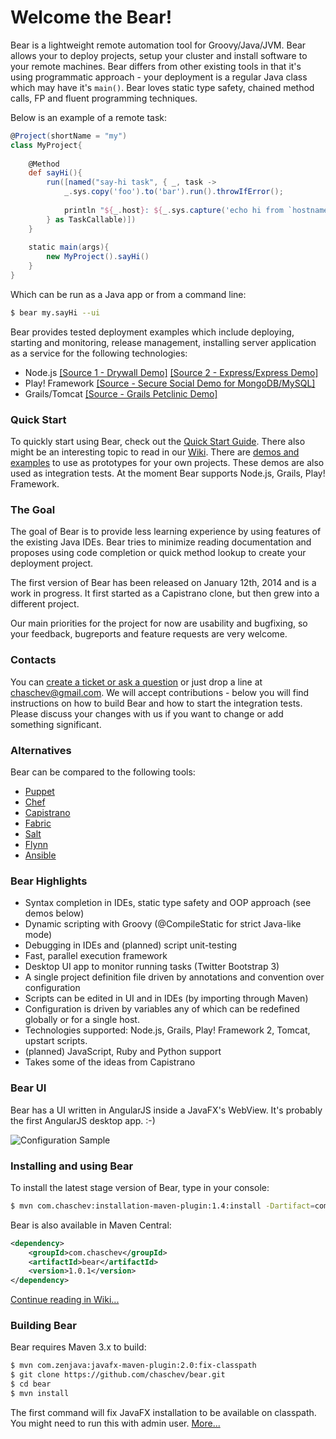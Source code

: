 # Welcome the Bear!

Bear is a lightweight remote automation tool for Groovy/Java/JVM. Bear allows your to deploy projects, setup your cluster and install software to your remote machines. Bear differs from other existing tools in that it's using programmatic approach - your deployment is a regular Java class which may have it's `main()`. Bear loves static type safety, chained method calls, FP and fluent programming techniques. 

Below is an example of a remote task:

```groovy
@Project(shortName = "my")
class MyProject{
    
    @Method
    def sayHi(){
        run([named("say-hi task", { _, task ->
            _.sys.copy('foo').to('bar').run().throwIfError();
            
            println "${_.host}: ${_.sys.capture('echo hi from `hostname`')}!";
        } as TaskCallable)])
    }
    
    static main(args){
        new MyProject().sayHi()
    }
}
```
Which can be run as a Java app or from a command line:
```sh
$ bear my.sayHi --ui
```

Bear provides tested deployment examples which include deploying, starting and monitoring, release management, installing server application as a service for the following technologies:

* Node.js [[Source 1 - Drywall Demo]](https://github.com/chaschev/bear/blob/master/src/test/groovy/examples/nodejs/DrywallDemoProject.groovy) [[Source 2 - Express/Express Demo]](https://github.com/chaschev/bear/blob/master/src/test/groovy/examples/nodejs/NodeExpressMongooseDemoProject.groovy)
* Play! Framework [[Source - Secure Social Demo for MongoDB/MySQL]](https://github.com/chaschev/bear/blob/master/src/test/groovy/examples/java/SecureSocialDemoProject.groovy)
* Grails/Tomcat [[Source - Grails Petclinic Demo]](https://github.com/chaschev/bear/blob/master/src/test/groovy/examples/java/GrailsTomcatDemoProject.groovy)

### Quick Start

To quickly start using Bear, check out the [Quick Start Guide](https://github.com/chaschev/bear/wiki/1.1.1.-Demo.-List-a-remote-dir). There also might be an interesting topic to read in our [Wiki](https://github.com/chaschev/bear/wiki). There are [demos and examples](https://github.com/chaschev/bear/wiki/1.1.3.-Node.js%2C-Grails%2C-Tomcat%2C-Play-and-other-demos) to use as prototypes for your own projects. These demos are also used as integration tests. At the moment Bear supports Node.js, Grails, Play! Framework.

### The Goal

The goal of Bear is to provide less learning experience by using features of the existing Java IDEs. Bear tries to minimize reading documentation and proposes using code completion or quick method lookup to create your deployment project.

The first version of Bear has been released on January 12th, 2014 and is a work in progress. It first started as a Capistrano clone, but then grew into a different project.

Our main priorities for the project for now are usability and bugfixing, so your feedback, bugreports and feature requests are very welcome. 

### Contacts

You can [create a ticket or ask a question](https://github.com/chaschev/bear/issues) or just drop a line at chaschev@gmail.com. We will accept contributions - below you will find instructions on how to build Bear and how to start the integration tests. Please discuss your changes with us if you want to change or add something significant.

### Alternatives

Bear can be compared to the following tools:

* [Puppet](http://puppetlabs.com/)
* [Chef](http://www.getchef.com/chef/)
* [Capistrano](http://capistranorb.com/)
* [Fabric](http://docs.fabfile.org/en/1.8/)
* [Salt](http://www.saltstack.com/)
* [Flynn](https://flynn.io/)
* [Ansible](http://www.ansibleworks.com/)

### Bear Highlights

* Syntax completion in IDEs, static type safety and OOP approach (see demos below)
* Dynamic scripting with Groovy (@CompileStatic for strict Java-like mode)
* Debugging in IDEs and (planned) script unit-testing
* Fast, parallel execution framework
* Desktop UI app to monitor running tasks (Twitter Bootstrap 3)
* A single project definition file driven by annotations and convention over configuration
* Scripts can be edited in UI and in IDEs (by importing through Maven)
* Configuration is driven by variables any of which can be redefined globally or for a single host.
* Technologies supported: Node.js, Grails, Play! Framework 2, Tomcat, upstart scripts.
* (planned) JavaScript, Ruby and Python support
* Takes some of the ideas from Capistrano

### Bear UI

Bear has a UI written in AngularJS inside a JavaFX's WebView. It's probably the first AngularJS desktop app. :-)

![Configuration Sample][uiLs]

[uiLs]: https://raw.github.com/chaschev/bear/master/doc/img/bear-ui-ls.png

### Installing and using Bear

To install the latest stage version of Bear, type in your console:

```sh
$ mvn com.chaschev:installation-maven-plugin:1.4:install -Dartifact=com.chaschev:bear
```
    
Bear is also available in Maven Central:
```xml
<dependency>
    <groupId>com.chaschev</groupId>
    <artifactId>bear</artifactId>
    <version>1.0.1</version>
</dependency>
```

[Continue reading in Wiki...](https://github.com/chaschev/bear/wiki)

### Building Bear

Bear requires Maven 3.x to build:

```sh
$ mvn com.zenjava:javafx-maven-plugin:2.0:fix-classpath
$ git clone https://github.com/chaschev/bear.git
$ cd bear
$ mvn install
```

The first command will fix JavaFX installation to be available on classpath. You might need to run this with admin user. [More...](http://zenjava.com/javafx/maven/fix-classpath.html)

